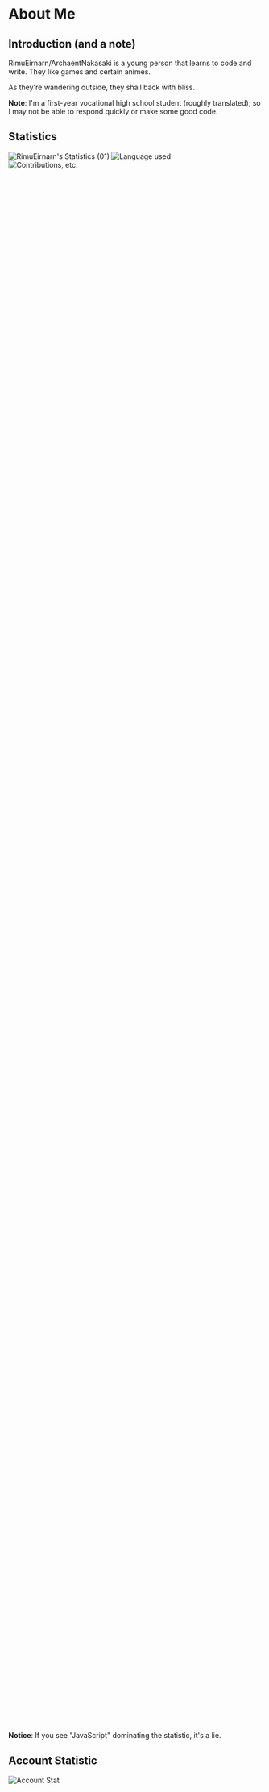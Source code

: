 # About Me

## Introduction (and a note)

RimuEirnarn/ArchaentNakasaki is a young person that learns to code and write. They like games and certain animes.

As they're wandering outside, they shall back with bliss.

**Note**: I'm a first-year vocational high school student (roughly translated), so I may not be able to respond quickly or make some good code.

## Statistics

<div align="left" style="height: 80%; width: 80%">
  <img src="https://github-readme-stats-rimueirnarn.vercel.app/api?username=RimuEirnarn&show_icons=true&theme=tokyonight&count_private=true" alt="RimuEirnarn's Statistics (01)"/>
  <img src="https://github-readme-stats-rimueirnarn.vercel.app/api/top-langs/?username=RimuEirnarn&layout=compact&theme=tokyonight&langs_count=6" alt="Language used"/>
  <img src="https://streak-stats.demolab.com?user=RimuEirnarn&theme=tokyonight&fire=EB5454&currStreakNum=EB5454&sideNums=37EB2D" alt="Contributions, etc.">
  </p>
</div>

**Notice**: If you see "JavaScript" dominating the statistic, it's a lie.

## Account Statistic

![Account Stat](https://metrics.lecoq.io/RimuEirnarn?template=classic&config.timezone=Asia%2FJakarta)

<!---
RimuEirnarn/RimuEirnarn is a ✨ special ✨ repository because its `README.md` (this file) appears on your GitHub profile.
You can click the Preview link to take a look at your changes.
--->

<!--
<div style="display: none !important;">
<h3>Miscellaneous</h3>
<p>Huh, using less and less emojis is best? let's see how long i will not use too much emojis in this year.</p>
</div>
-->
